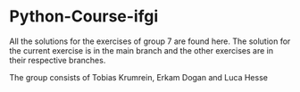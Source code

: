 # Python-Course-ifgi

All the solutions for the exercises of group 7 are found here. The solution for the current exercise is in the main branch and the other exercises are in their respective branches.

The group consists of Tobias Krumrein, Erkam Dogan and Luca Hesse
